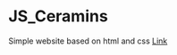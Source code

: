 # JS_Ceramins
Simple website based on html and css
[Link](https://alokvns48.github.io/JS_Ceramins/)
